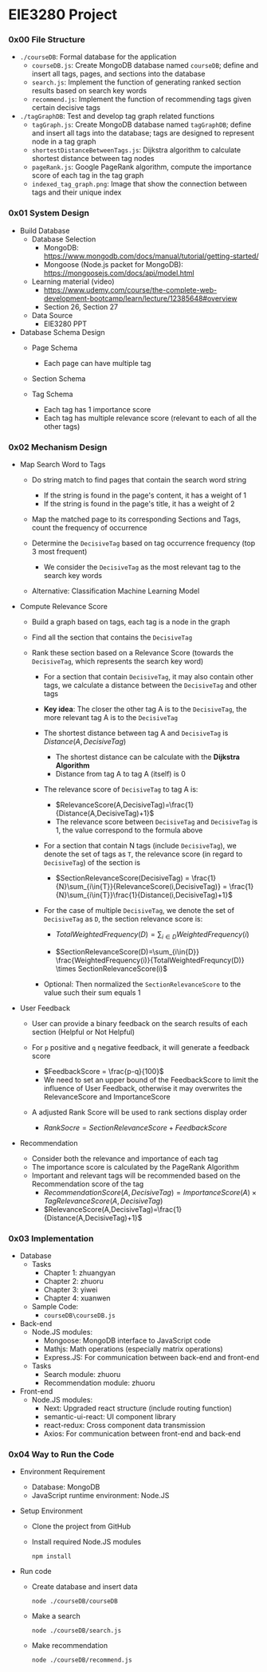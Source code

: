 # EIE3280 Project

### 0x00 File Structure

- `./courseDB`: Formal database for the application
  - `courseDB.js`: Create MongoDB database named `courseDB`; define and insert all tags, pages, and sections into the database
  - `search.js`: Implement the function of generating ranked section results based on search key words
  - `recommend.js`: Implement the function of recommending tags given certain decisive tags
- `./tagGraphDB`: Test and develop tag graph related functions
  - `tagGraph.js`: Create MongoDB database named `tagGraphDB`; define and insert all tags into the database; tags are designed to represent node in a tag graph
  - `shortestDistanceBetweenTags.js`: Dijkstra algorithm to calculate shortest distance between tag nodes
  - `pageRank.js`: Google PageRank algorithm, compute the importance score of each tag in the tag graph
  - `indexed_tag_graph.png`: Image that show the connection between tags and their unique index

### 0x01 System Design

- Build Database
  - Database Selection
    - MongoDB: https://www.mongodb.com/docs/manual/tutorial/getting-started/
    - Mongoose (Node.js packet for MongoDB): https://mongoosejs.com/docs/api/model.html
  - Learning material (video)
    - https://www.udemy.com/course/the-complete-web-development-bootcamp/learn/lecture/12385648#overview
    - Section 26, Section 27
  - Data Source
    - EIE3280 PPT
- Database Schema Design
   - Page Schema
     - Each page can have multiple tag

   - Section Schema
   - Tag Schema
     - Each tag has 1 importance score
     - Each tag has multiple relevance score (relevant to each of all the other tags)


### 0x02 Mechanism Design

- Map Search Word to Tags
  - Do string match to find pages that contain the search word string
    - If the string is found in the page's content, it has a weight of 1
    - If the string is found in the page's title, it has a weight of 2

  - Map the matched page to its corresponding Sections and Tags, count the frequency of occurrence
  - Determine the `DecisiveTag` based on tag occurrence frequency (top 3 most frequent)
    - We consider the `DecisiveTag` as the most relevant tag to the search key words
  - Alternative: Classification Machine Learning Model
- Compute Relevance Score

  - Build a graph based on tags, each tag is a node in the graph

  - Find all the section that contains the `DecisiveTag`

  - Rank these section based on a Relevance Score (towards the `DecisiveTag`, which represents the search key word)

    - For a section that contain `DecisiveTag`, it may also contain other tags, we calculate a distance between the `DecisiveTag` and other tags
    
    - **Key idea**: The closer the other tag A is to the `DecisiveTag`, the more relevant tag A is to the `DecisiveTag`
    
    - The shortest distance between tag A and `DecisiveTag` is $Distance(A,DecisiveTag)$
      - The shortest distance can be calculate with the **Dijkstra Algorithm**
      - Distance from tag A to tag A (itself) is 0
      
    - The relevance score of `DecisiveTag` to tag A is: 
      
      - $RelevanceScore(A,DecisiveTag)=\frac{1}{Distance(A,DecisiveTag)+1}$
      - The relevance score between `DecisiveTag`  and `DecisiveTag` is 1, the value correspond to the formula above
      
    - For a section that contain N tags (include `DecisiveTag`), we denote the set of tags as `T`, the relevance score (in regard to `DecisiveTag`) of the section is
    
      - $SectionRelevanceScore(DecisiveTag) = \frac{1}{N}\sum_{i\in{T}}{RelevanceScore(i,DecisiveTag)} = \frac{1}{N}\sum_{i\in{T}}\frac{1}{Distance(i,DecisiveTag)+1}$
    
    - For the case of multiple `DecisiveTag`, we denote the set of `DecisiveTag` as `D`, the section relevance score is:
    
      - $TotalWeightedFrequency(D) = \sum_{i\in{D}} WeightedFrequency(i)$
    
      - $SectionRelevanceScore(D)=\sum_{i\in{D}} \frac{WeightedFrequency(i)}{TotalWeightedFrequncy(D)} \times SectionRelevanceScore(i)$
    
    - Optional: Then normalized the `SectionRelevanceScore` to the value such their sum equals 1
- User Feedback

  - User can provide a binary feedback on the search results of each section (Helpful or Not Helpful)

  - For `p` positive and `q` negative feedback, it will generate a feedback score
    - $FeedbackScore = \frac{p-q}{100}$
    - We need to set an upper bound of the FeedbackScore to limit the influence of User Feedback, otherwise it may overwrites the RelevanceScore and ImportanceScore
    
  - A adjusted Rank Score will be used to rank sections display order
    - $RankSocre = SectionRelevanceScore + FeedbackScore$
- Recommendation

  - Consider both the relevance and importance of each tag
  - The importance score is calculated by the PageRank Algorithm
  - Important and relevant tags will be recommended based on the Recommendation score of the tag
    - $RecommendationScore(A,DecisiveTag) = ImportanceScore(A) \times TagRelevanceScore(A,DecisiveTag)$
    - $RelevanceScore(A,DecisiveTag)=\frac{1}{Distance(A,DecisiveTag)+1}$

### 0x03 Implementation

- Database
  - Tasks
    - Chapter 1: zhuangyan
    - Chapter 2: zhuoru
    - Chapter 3: yiwei
    - Chapter 4: xuanwen
  - Sample Code:
    - `courseDB\courseDB.js`
- Back-end
  - Node.JS modules:
    - Mongoose: MongoDB interface to JavaScript code
    - Mathjs: Math operations (especially matrix operations)
    - Express.JS: For communication between back-end and front-end
  - Tasks
    - Search module: zhuoru
    - Recommendation module: zhuoru
- Front-end
  - Node.JS modules:
    - Next: Upgraded react structure (include routing function)
    - semantic-ui-react: UI component library
    - react-redux: Cross component data transmission
    - Axios: For communication between front-end and back-end



### 0x04 Way to Run the Code

- Environment Requirement

  - Database: MongoDB
  - JavaScript runtime environment: Node.JS
  
- Setup Environment

  - Clone the project from GitHub

  - Install required Node.JS modules

    ```shell
    npm install
    ```

- Run code

  - Create database and insert data

    ```shell
    node ./courseDB/courseDB
    ```

  - Make a search

    ```shell
    node ./courseDB/search.js
    ```

  - Make recommendation

    ```shell
    node ./courseDB/recommend.js
    ```

    

